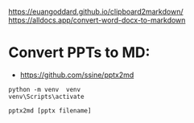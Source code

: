 https://euangoddard.github.io/clipboard2markdown/
https://alldocs.app/convert-word-docx-to-markdown

# Convert PPTs to MD:
- https://github.com/ssine/pptx2md
```
python -m venv  venv
venv\Scripts\activate
```

```
pptx2md [pptx filename]
```
